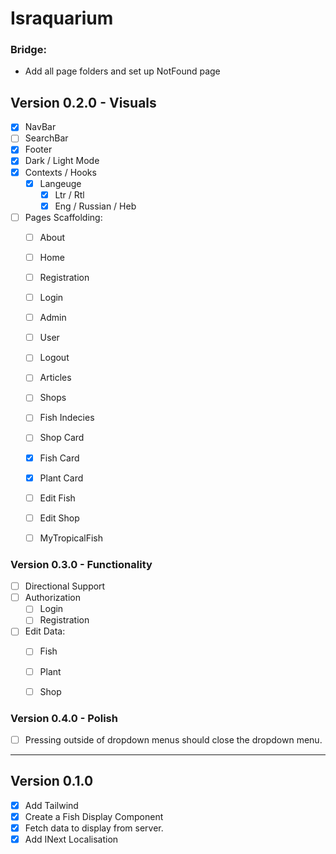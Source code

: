 # Israquarium




### Bridge:
- Add all page folders and set up NotFound page

## Version 0.2.0 - Visuals
- [X] NavBar
- [ ] SearchBar
- [X] Footer
- [X] Dark / Light Mode
- [X] Contexts / Hooks
    - [X] Langeuge 
        - [X] Ltr / Rtl
        - [X] Eng / Russian / Heb
- [ ] Pages Scaffolding:
    - [ ] About
    - [ ] Home 
    - [ ] Registration
    - [ ] Login
    - [ ] Admin 
    - [ ] User
    - [ ] Logout
    - [ ] Articles
    - [ ] Shops 
    - [ ] Fish Indecies
    - [ ] Shop Card
    - [X] Fish Card
    - [X] Plant Card
    - [ ] Edit Fish 
    - [ ] Edit Shop
    - [ ] MyTropicalFish


### Version 0.3.0 - Functionality
- [ ] Directional Support
- [ ] Authorization 
    - [ ] Login
    - [ ] Registration
- [ ] Edit Data:
    - [ ] Fish
    - [ ] Plant
    - [ ] Shop


### Version 0.4.0 - Polish
- [ ] Pressing outside of dropdown menus should close the dropdown menu.

--- 

## Version 0.1.0
- [X] Add Tailwind
- [X] Create a Fish Display Component
- [X] Fetch data to display from server.
- [X] Add INext Localisation
